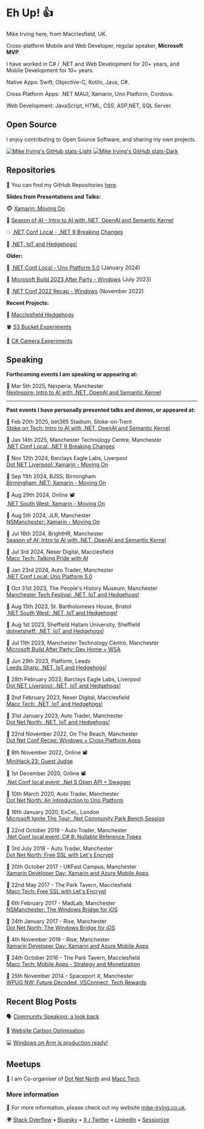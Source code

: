 # Eh Up! 👍

Mike Irving here, from Macclesfield, UK.

Cross-platform Mobile and Web Developer, regular speaker, **Microsoft MVP**.

I have worked in C# / .NET and Web Development for 20+ years, and Mobile Development for 10+ years.

Native Apps: Swift, Objective-C, Kotlin, Java, C#.

Cross Platform Apps: .NET MAUI, Xamarin, Uno Platform, Cordova.

Web Development: JavaScript, HTML, CSS, ASP.NET, SQL Server.

## Open Source

I enjoy contributing to Open Source Software, and sharing my own projects.

[![Mike Irving's GitHub stats-Light](https://github-readme-stats.vercel.app/api?username=mikeirvingweb&show_icons=true&theme=default#gh-light-mode-only)](https://github.com/anuraghazra/github-readme-stats#gh-light-mode-only)
[![Mike Irving's GitHub stats-Dark](https://github-readme-stats.vercel.app/api?username=mikeirvingweb&show_icons=true&theme=dark#gh-dark-mode-only)](https://github.com/anuraghazra/github-readme-stats#gh-dark-mode-only)

## Repositories

🧩 You can find my GitHub Repositories [here](https://github.com/mikeirvingweb?tab=repositories&q=&type=source).

**Slides from Presentations and Talks:** 

🐵 [Xamarin: Moving On](https://github.com/mikeirvingweb/xamarin-moving-on)  

💭 [Season of AI - Intro to AI with .NET, OpenAI and Semantic Kernel](https://github.com/mikeirvingweb/season-of-ai)  

💥 [.NET Conf Local - .NET 9 Breaking Changes](https://github.com/mikeirvingweb/dotnet-conf-local-jan-2025-net9-breaking-changes)  

🦔 [.NET, IoT and Hedgehogs!](https://github.com/mikeirvingweb/dotnet-iot-and-hedgehogs)  

**Older:** 

📱 [.NET Conf Local - Uno Platform 5.0](https://github.com/mikeirvingweb/dotnet-conf-local-jan-2024-uno-platform) (January 2024)  

🧩 [Microsoft Build 2023 After Party - Windows](https://github.com/mikeirvingweb/msbuildafterparty23-windows) (July 2023)  

🚀 [.NET Conf 2022 Recap - Windows](https://github.com/mikeirvingweb/dotnetconf22-windows) (November 2022)  

**Recent Projects:**  

🦔 [Macclesfield Hedgehogs](https://github.com/mikeirvingweb/macclesfield-hedgehogs)  

🪣 [S3 Bucket Experiments](https://github.com/mikeirvingweb/S3BucketExperiments)  

🎥 [C# Camera Experiments](https://github.com/mikeirvingweb/CameraExperiments)  

## Speaking

**Forthcoming events I am speaking or appearing at:**

📅 Mar 5th 2025, Nexperia, Manchester  
[NexInspire: Intro to AI with .NET, OpenAI and Semantic Kernel](https://www.linkedin.com/feed/update/urn:li:activity:7303353724234616832/)  

---

**Past events I have personally presented talks and demos, or appeared at:**

📅 Feb 20th 2025, bet365 Stadium, Stoke-on-Trent  
[Stoke on Tech: Intro to AI with .NET, OpenAI and Semantic Kernel](https://www.meetup.com/stoke-on-tech/events/305496131/)  

📅 Jan 14th 2025, Manchester Technology Centre, Manchester  
[.NET Conf Local: .NET 9 Breaking Changes](https://www.meetup.com/dotnetnorth/events/303507375/)  

📅 Nov 12th 2024, Barclays Eagle Labs, Liverpool  
[Dot NET Liverpool: Xamarin - Moving On](https://www.meetup.com/dot-net-liverpool/events/302954625/)  

📅 Sep 11th 2024, BJSS, Birmingham  
[Birmingham .NET: Xamarin - Moving On](https://www.meetup.com/birmingham-dotnet-and-xamarin-user-group/events/301176508)  

📅 Aug 29th 2024, Online 📽️  
[.NET South West: Xamarin - Moving On](https://www.meetup.com/dotnetsouthwest/events/302996387/)  

📅 Aug 5th 2024, JLR, Manchester  
[NSManchester: Xamarin - Moving On](https://www.meetup.com/nsmanchester/events/301980488/)  

📅 Jul 16th 2024, BrightHR, Manchester  
[Season of AI: Intro to AI with .NET, OpenAI and Semantic Kernel](https://www.meetup.com/dotnetnorth/events/300783221/)  

📅 Jul 3rd 2024, Nexer Digital, Macclesfield  
[Macc Tech: Talking Pride with AI](https://www.meetup.com/macctech/events/301829704/)  

📅 Jan 23rd 2024, Auto Trader, Manchester  
[.NET Conf Local: Uno Platform 5.0](https://www.meetup.com/dotnetnorth/events/296423665/)  

📅 Oct 31st 2023, The People's History Museum, Manchester  
[Manchester Tech Festival: .NET, IoT and Hedgehogs!](https://www.manchestertechfestival.co.uk/software-engineering-tech-quality/)  

📅 Aug 15th 2023, St. Bartholomews House, Bristol  
[.NET South West: .NET, IoT and Hedgehogs!](https://www.meetup.com/dotnetsouthwest/events/295066920)  

📅 Aug 1st 2023, Sheffield Hallam University, Sheffield  
[dotnetsheff: .NET, IoT and Hedgehogs!](https://www.meetup.com/dotnetsheff/events/294085807/)  

📅 Jul 11th 2023, Manchester Technology Centre, Manchester  
[Microsoft Build After Party: Dev Home + WSA](https://www.meetup.com/dotnetnorth/events/293910493/)  

📅 Jun 29th 2023, Platform, Leeds  
[Leeds Sharp: .NET, IoT and Hedgehogs!](https://www.meetup.com/leeds-sharp/events/293228795)  

📅 28th February 2023, Barclays Eagle Labs, Liverpool  
[Dot NET Liverpool: .NET, IoT and Hedgehogs!](https://www.meetup.com/dot-net-liverpool/events/291461997/)

📅 2nd February 2023, Nexer Digital, Macclesfield  
[Macc Tech: .NET, IoT and Hedgehogs!](https://www.meetup.com/macctech/events/288873927/)

📅 31st January 2023, Auto Trader, Manchester  
[Dot Net North: .NET, IoT and Hedgehogs!](https://www.meetup.com/dotnetnorth/events/290851422/)

📅 22nd November 2022, On The Beach, Manchester  
[Dot Net Conf Recap: Windows + Cross Platform Apps](https://www.meetup.com/dotnetnorth/events/288475312/)

📅 8th November 2022, Online 📽️  
[MiniHack 23: Guest Judge](https://www.meetup.com/mini-hack/events/287970034/)

📅 1st December 2020, Online 📽️  
[.Net Conf local event: .Net 5 Open API + Swagger](https://www.meetup.com/DotNetNorth/events/274233666/)

📅 10th March 2020, Auto Trader, Manchester  
[Dot Net North: An Introduction to Uno Platform](https://www.meetup.com/DotNetNorth/events/268013582/)

📅 16th January 2020, ExCeL, London  
[Microsoft Ignite The Tour: .Net Community Park Bench Session](https://london.myignitetour.techcommunity.microsoft.com/sessions/93573?source=sessions)

📅 22nd October 2019 - Auto Trader, Manchester  
[.Net Conf local event: C# 8: Nullable Reference Types](https://www.meetup.com/DotNetNorth/events/265707931)

📅 3rd July 2018 - Auto Trader, Manchester  
[Dot Net North: Free SSL with Let's Encrypt](https://www.meetup.com/DotNetNorth/events/251433167/)

📅 20th October 2017 - UKFast Campus, Manchester  
[Xamarin Developer Day: Xamarin and Azure Mobile Apps](https://ti.to/xamarin/dev-days-manchester-2017)

📅 22nd May 2017 - The Park Tavern, Macclesfield  
[Macc Tech: Free SSL with Let's Encrypt](https://www.meetup.com/MaccTech/events/239322313/)

📅 6th February 2017 - MadLab, Manchester  
[NSManchester: The Windows Bridge for iOS](https://www.meetup.com/NSManchester/events/235530468/)

📅 24th January 2017 - Rise, Manchester  
[Dot Net North: The Windows Bridge for iOS](https://www.meetup.com/DotNetNorth/events/234674925/)

📅 4th November 2016 - Rise, Manchester  
[Xamarin Developer Day: Xamarin and Azure Mobile Apps](https://ti.to/xamarin/dev-days-manchester)

📅 24th October 2016 - The Park Tavern, Macclesfield  
[Macc Tech: Mobile Apps - Strategy and Monetization](https://www.meetup.com/MaccTech/events/234812153/)

📅 25th November 2014 - Spaceport X, Manchester  
[WPUG NW: Future Decoded, VSConnect, Tech Rewards](https://www.eventbrite.co.uk/e/wpug-nw-in-manchester-november-2014-tickets-14374365113)

## Recent Blog Posts

🗣️ [Community Speaking: a look back](https://www.mike-irving.co.uk/web-design-blog/?blogid=129)  

🌱 [Website Carbon Optimisation](https://www.mike-irving.co.uk/web-design-blog/?blogid=128)  

💻 [Windows on Arm is production ready!](https://www.mike-irving.co.uk/web-design-blog/?blogid=127)  

## Meetups

👯 I am Co-organiser of [Dot Net North](https://www.meetup.com/DotNetNorth/) and [Macc Tech](https://www.meetup.com/MaccTech/).

### More information

🤔 For more information, please check out my website [mike-irving.co.uk](https://www.mike-irving.co.uk/).

🌍 [Stack Overflow](https://stackoverflow.com/users/482901/mike-irving) • [Bluesky](https://bsky.app/profile/mikeirvingweb.bsky.social) • [X / Twitter](https://twitter.com/mikeirvingweb) • [LinkedIn](https://www.linkedin.com/in/mikeirving/) • [Sessionize](https://sessionize.com/mikeirving/)
